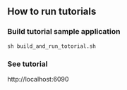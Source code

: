 ## How to run tutorials

### Build tutorial sample application
```
sh build_and_run_totorial.sh
```

### See tutorial
http://localhost:6090

